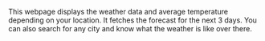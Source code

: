 This webpage displays the weather data and average temperature depending on your location. It fetches the forecast for the next 3 days. You can also search for any city and know what the weather is like over there.
